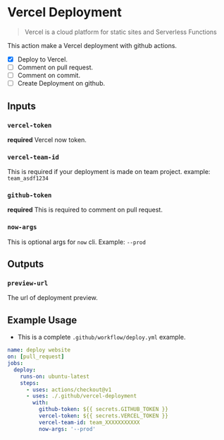 # Vercel Deployment

> Vercel is a cloud platform for static sites and Serverless Functions

This action make a Vercel deployment with github actions. 

- [x] Deploy to Vercel.
- [ ] Comment on pull request.
- [ ] Comment on commit.
- [ ] Create Deployment on github.

## Inputs

### `vercel-token`

**required** Vercel now token.

### `vercel-team-id`

This is required if your deployment is made on team project. example: `team_asdf1234`

### `github-token`

**required** This is required to comment on pull request.

### `now-args`

This is optional args for `now` cli. Example: `--prod`

## Outputs

### `preview-url`

The url of deployment preview.

## Example Usage

* This is a complete `.github/workflow/deploy.yml` example.

```yaml
name: deploy website
on: [pull_request]
jobs:
  deploy:
    runs-on: ubuntu-latest
    steps:
      - uses: actions/checkout@v1
      - uses: ./.github/vercel-deployment
        with:
          github-token: ${{ secrets.GITHUB_TOKEN }}
          vercel-token: ${{ secrets.VERCEL_TOKEN }}
          vercel-team-id: team_XXXXXXXXXXX
          now-args: '--prod'
```
